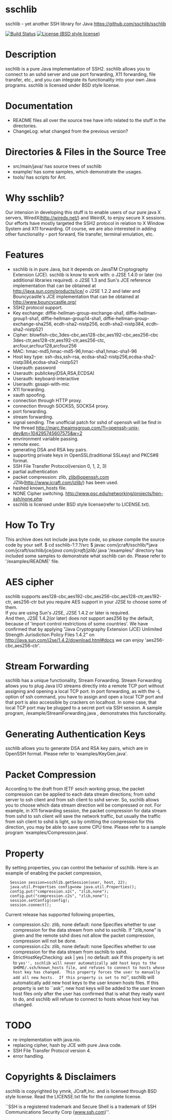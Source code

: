sschlib 
=================
sschlib - yet another SSH library for Java
https://github.com/sschlib/sschlib

[![Build Status](https://travis-ci.org/sschlib/sschlib.svg?branch=master)](https://travis-ci.org/sschlib/sschlib)  [![License (BSD style license)](https://img.shields.io/badge/license-BSD-green)](https://raw.githubusercontent.com/sschlib/sschlib/master/LICENSE.txt) 

Description
===========
sschlib is a pure Java implementation of SSH2.  sschlib allows you to 
connect to an sshd server and use port forwarding, X11 forwarding, 
file transfer, etc., and you can integrate its functionality
into your own Java programs. sschlib is licensed under BSD style license.


Documentation
=============
* README files all over the source tree have info related to the stuff
  in the directories. 
* ChangeLog: what changed from the previous version?


Directories & Files in the Source Tree
======================================
* src/main/java/ has source trees of sschlib
* example/ has some samples, which demonstrate the usages.
* tools/ has scripts for Ant.


Why sschlib?
==========
Our intension in developing this stuff is to enable users of our pure
java X servers, WiredX(http://wiredx.net/) and WeirdX, to enjoy secure X
sessions.  Our efforts have mostly targeted the SSH2 protocol in relation
to X Window System and X11 forwarding.  Of course, we are also interested in 
adding other functionality - port forward, file transfer, terminal emulation, etc.


Features
========
* sschlib is in pure Java, but it depends on JavaTM Cryptography
  Extension (JCE).  sschlib is know to work with:
  o J2SE 1.4.0 or later (no additional libraries required).
  o J2SE 1.3 and Sun's JCE reference implementation that can be
    obtained at http://java.sun.com/products/jce/
  o J2SE 1.2.2 and later and Bouncycastle's JCE implementation that
    can be obtained at http://www.bouncycastle.org/
* SSH2 protocol support.
* Key exchange: diffie-hellman-group-exchange-sha1,
                diffie-hellman-group1-sha1,
                diffie-hellman-group14-sha1,
                diffie-hellman-group-exchange-sha256,
                ecdh-sha2-nistp256,
                ecdh-sha2-nistp384,
                ecdh-sha2-nistp521
* Cipher: blowfish-cbc,3des-cbc,aes128-cbc,aes192-cbc,aes256-cbc
          3des-ctr,aes128-ctr,aes192-ctr,aes256-ctc,
          arcfour,arcfour128,arcfour256
* MAC: hmac-md5,hmac-md5-96,hmac-sha1,hmac-sha1-96
* Host key type: ssh-dss,ssh-rsa,
                 ecdsa-sha2-nistp256,ecdsa-sha2-nistp384,ecdsa-sha2-nistp521
* Userauth: password
* Userauth: publickey(DSA,RSA,ECDSA)
* Userauth: keyboard-interactive
* Userauth: gssapi-with-mic
* X11 forwarding.
* xauth spoofing.
* connection through HTTP proxy.
* connection through SOCKS5, SOCKS4 proxy.
* port forwarding.
* stream forwarding.
* signal sending.
  The unofficial patch for sshd of openssh will be find in the thread
  http://marc.theaimsgroup.com/?l=openssh-unix-dev&m=104295745607575&w=2
* envrironment variable passing.
* remote exec.
* generating DSA and RSA key pairs.
* supporting private keys in OpenSSL(traditional SSLeay) and PKCS#8 format.
* SSH File Transfer Protocol(version 0, 1, 2, 3)
* partial authentication
* packet compression: zlib, zlib@openssh.com
  JZlib(http://www.jcraft.com/jzlib/) has been used.
* hashed known_hosts file.
* NONE Cipher switching.
  http://www.psc.edu/networking/projects/hpn-ssh/none.php
* sschlib is licensed under BSD style license(refer to LICENSE.txt).


How To Try
==========
This archive does not include java byte code, so please compile
the source code by your self.
  $ cd sschlib-?.?.?/src
  $ javac com/jcraft/sschlib/*java com/jcraft/sschlib/jce/*java com/jcraft/jzlib/*.java
'/examples/' directory has included some samples to demonstrate what 
sschlib can do.  Please refer to '/examples/README' file.


AES cipher
==========
sschlib supports aes128-cbc,aes192-cbc,aes256-cbc,aes128-ctr,aes192-ctr,
aes256-ctr but you require AES support in your J2SE to choose some of them.  
If you are using Sun's J2SE, J2SE 1.4.2 or later is required.  
And then, J2SE 1.4.2(or later) does not support aes256 by the default, 
because of 'import control restrictions of some countries'.
We have confirmed that by applying
  "Java Cryptography Extension (JCE)
  Unlimited Strength Jurisdiction Policy Files 1.4.2"
on
  http://java.sun.com/j2se/1.4.2/download.html#docs
we can enjoy 'aes256-cbc,aes256-ctr'.


Stream Forwarding
=================
sschlib has a unique functionality, Stream Forwarding.
Stream Forwarding allows you to plug Java I/O streams directly into a remote TCP
port without assigning and opening a local TCP port.
In port forwarding, as with the -L option of ssh command, you have to assign
and open a local TCP port and that port is also accessible by crackers
on localhost.  In some case, that local TCP port may be plugged to a
secret port via SSH session.
A sample program, /example/StreamForwarding.java , demonstrates
this functionality.


Generating Authentication Keys
==============================
sschlib allows you to generate DSA and RSA key pairs, which are in OpenSSH format.
Please refer to 'examples/KeyGen.java'.


Packet Compression
==================
According to the draft from IETF sesch working group, the packet
compression can be applied to each data stream directions; from sshd
server to ssh client and from ssh client to sshd server.  So, sschlib
allows you to choose which data stream direction will be compressed or not.
For example, in X11 forwarding session, the packet compression for data
stream from sshd to ssh client will save the network traffic, but
usually the traffic from ssh client to sshd is light, so by omitting
the compression for this direction, you may be able to save some CPU time.
Please refer to a sample program 'examples/Compression.java'.


Property
========
By setting properties, you can control the behavior of sschlib.
Here is an example of enabling the packet compression,

      Session session=sschlib.getSession(user, host, 22);
      java.util.Properties config=new java.util.Properties();
      config.put("compression.s2c", "zlib,none");
      config.put("compression.c2s", "zlib,none");
      session.setConfig(config);
      session.connect();

Current release has supported following properties,
* compression.s2c: zlib, none
  default: none
  Specifies whether to use compression for the data stream
  from sshd to sschlib.  If "zlib,none" is given and the remote sshd does
  not allow the packet compression, compression will not be done.
* compression.c2s: zlib, none
  default: none
  Specifies whether to use compression for the data stream
  from sschlib to sshd.
* StrictHostKeyChecking: ask | yes | no
  default: ask
  If this property is set to ``yes'', sschlib will never automatically add
  host keys to the $HOME/.ssh/known_hosts file, and refuses to connect
  to hosts whose host key has changed.  This property forces the user
  to manually add all new hosts.  If this property is set to ``no'', 
  sschlib will automatically add new host keys to the user known hosts
  files.  If this property is set to ``ask'', new  host keys will be
  added to the user known host files only after the user has confirmed 
  that is what they really want to do, and sschlib will refuse to connect 
  to hosts whose host key has changed.


TODO
====
* re-implementation with java.nio.
* replacing cipher, hash by JCE with pure Java code.
* SSH File Transfer Protocol version 4.
* error handling.


Copyrights & Disclaimers
========================
sschlib is copyrighted by ymnk, JCraft,Inc. and is licensed through BSD style license.
Read the LICENSE.txt file for the complete license.



``SSH is a registered trademark and Secure Shell is a trademark of
SSH Communications Security Corp (www.ssh.com)''.
